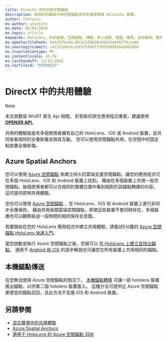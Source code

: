 ```yaml
---
title: DirectX 中的共用空間錨點
description: 說明如何藉由共用空間錨點來同步處理兩個 HoloLens 裝置。
author: thetuvix
ms.author: alexturn
ms.date: 08/04/2020
ms.topic: article
keywords: HoloLens，同步處理，空間錨點，傳輸，多人遊戲，視圖，案例，逐步解說，範例程式碼，Azure，Azure 空間錨點，ASA
ms.openlocfilehash: 4e41975a18c28cb2228b20ebb5d3a445774cca44
ms.sourcegitcommit: c41372e0c6ca265f599bff309390982642d628b8
ms.translationtype: MT
ms.contentlocale: zh-TW
ms.lasthandoff: 12/15/2020
ms.locfileid: "97530327"
---
```

# <a name="shared-experiences-in-directx"></a>DirectX 中的共用體驗

> [!NOTE]
> 本文與舊版 WinRT 原生 Api 相關。  針對新的原生應用程式專案，建議使用 **[OPENXR API](../native/openxr-getting-started.md)**。

共用的體驗就是有多個使用者擁有自己的 HoloLens、iOS 或 Android 裝置，並共同查看相同的全像影像並與其互動。 您可以使用空間錨點共用，在空間中的固定點放置全像影像。

## <a name="azure-spatial-anchors"></a>Azure Spatial Anchors

您可以使用 <a href="https://docs.microsoft.com/azure/spatial-anchors/overview" target="_blank">Azure 空間錨點</a> 來建立持久的雲端支援空間錨點，讓您的應用程式可在多個 HoloLens、IOS 和 Android 裝置上找到。  藉由在多個裝置上共用一般空間錨點，每個使用者都可以在相同的實體位置中看到相對於該錨點轉譯的內容。  這可提供即時共用體驗。

您也可以使用 <a href="https://docs.microsoft.com/azure/spatial-anchors/overview" target="_blank">Azure 空間錨點</a> ，在 HoloLens、IOS 和 Android 裝置上進行非同步全像保存。  藉由共用長期雲端空間錨點，即使這些裝置不會同時存在，多個裝置也可以觀察經過一段時間的相同保存全息圖。

若要開始在您的 HoloLens 應用程式中建立共用體驗，請嘗試5分鐘的 <a href="https://docs.microsoft.com/azure/spatial-anchors/quickstarts/get-started-hololens" target="_blank">Azure 空間錨點 HoloLens 快速入門</a>。

當您啟動並執行 Azure 空間錨點之後，您就可以 <a href="https://docs.microsoft.com/azure/spatial-anchors/concepts/create-locate-anchors-cpp-winrt" target="_blank">在 HoloLens 上建立並找出錨點</a>。  適用于 <a href="https://docs.microsoft.com/azure/spatial-anchors/create-locate-anchors-overview" target="_blank">Android 和 iOS</a> 的逐步解說也可讓您在所有裝置上共用相同的錨點。

## <a name="local-anchor-transfers"></a>本機錨點傳送

在您無法使用 Azure 空間錨點的情況下， [本機錨點轉移](../../out-of-scope/local-anchor-transfers-in-directx.md) 可讓一部 hololens 裝置匯出錨點，以供第二個 hololens 裝置匯入。  這種方法可提供比 Azure 空間錨點更便宜的錨點召回，且此方法不支援 iOS 和 Android 裝置。

## <a name="see-also"></a>另請參閱
* [混合實境中的共用體驗](shared-experiences-in-mixed-reality.md)
* <a href="https://docs.microsoft.com/azure/spatial-anchors" target="_blank">Azure Spatial Anchors</a>
* <a href="https://docs.microsoft.com/cpp/api/spatial-anchors/winrt/" target="_blank">適用于 HoloLens 的 Azure 空間錨點 SDK</a>